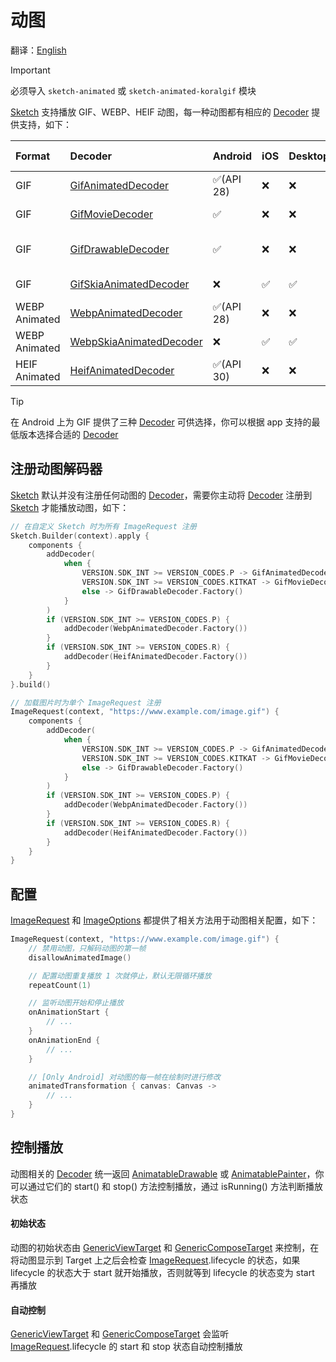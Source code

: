 # 动图

翻译：[English](animated_image.md)

> [!IMPORTANT]
> 必须导入 `sketch-animated` 或 `sketch-animated-koralgif` 模块

[Sketch] 支持播放 GIF、WEBP、HEIF 动图，每一种动图都有相应的 [Decoder] 提供支持，如下：

| Format        | Decoder                   | Android   | iOS | Desktop | Web | Additional Module        |
|:--------------|:--------------------------|:----------|:----|:--------|:----|:-------------------------|
| GIF           | [GifAnimatedDecoder]      | ✅(API 28) | ❌   | ❌       | ❌   | sketch-animated          |
| GIF           | [GifMovieDecoder]         | ✅         | ❌   | ❌       | ❌   | sketch-animated          |
| GIF           | [GifDrawableDecoder]      | ✅         | ❌   | ❌       | ❌   | sketch-animated-koralgif |
| GIF           | [GifSkiaAnimatedDecoder]  | ❌         | ✅   | ✅       | ✅   | sketch-animated          |
| WEBP Animated | [WebpAnimatedDecoder]     | ✅(API 28) | ❌   | ❌       | ❌   | sketch-animated          |
| WEBP Animated | [WebpSkiaAnimatedDecoder] | ❌         | ✅   | ✅       | ✅   | sketch-animated          |
| HEIF Animated | [HeifAnimatedDecoder]     | ✅(API 30) | ❌   | ❌       | ❌   | sketch-animated          |

> [!TIP]
> 在 Android 上为 GIF 提供了三种 [Decoder] 可供选择，你可以根据 app
> 支持的最低版本选择合适的 [Decoder]

## 注册动图解码器

[Sketch] 默认并没有注册任何动图的 [Decoder]，需要你主动将 [Decoder] 注册到 [Sketch] 才能播放动图，如下：

```kotlin
// 在自定义 Sketch 时为所有 ImageRequest 注册
Sketch.Builder(context).apply {
    components {
        addDecoder(
            when {
                VERSION.SDK_INT >= VERSION_CODES.P -> GifAnimatedDecoder.Factory()
                VERSION.SDK_INT >= VERSION_CODES.KITKAT -> GifMovieDecoder.Factory()
                else -> GifDrawableDecoder.Factory()
            }
        )
        if (VERSION.SDK_INT >= VERSION_CODES.P) {
            addDecoder(WebpAnimatedDecoder.Factory())
        }
        if (VERSION.SDK_INT >= VERSION_CODES.R) {
            addDecoder(HeifAnimatedDecoder.Factory())
        }
    }
}.build()

// 加载图片时为单个 ImageRequest 注册
ImageRequest(context, "https://www.example.com/image.gif") {
    components {
        addDecoder(
            when {
                VERSION.SDK_INT >= VERSION_CODES.P -> GifAnimatedDecoder.Factory()
                VERSION.SDK_INT >= VERSION_CODES.KITKAT -> GifMovieDecoder.Factory()
                else -> GifDrawableDecoder.Factory()
            }
        )
        if (VERSION.SDK_INT >= VERSION_CODES.P) {
            addDecoder(WebpAnimatedDecoder.Factory())
        }
        if (VERSION.SDK_INT >= VERSION_CODES.R) {
            addDecoder(HeifAnimatedDecoder.Factory())
        }
    }
}
```

## 配置

[ImageRequest] 和 [ImageOptions] 都提供了相关方法用于动图相关配置，如下：

```kotlin
ImageRequest(context, "https://www.example.com/image.gif") {
    // 禁用动图，只解码动图的第一帧
    disallowAnimatedImage()

    // 配置动图重复播放 1 次就停止，默认无限循环播放
    repeatCount(1)

    // 监听动图开始和停止播放
    onAnimationStart {
        // ...
    }
    onAnimationEnd {
        // ...
    }

    // [Only Android] 对动图的每一帧在绘制时进行修改 
    animatedTransformation { canvas: Canvas ->
        // ...
    }
}
```

## 控制播放

动图相关的 [Decoder] 统一返回 [AnimatableDrawable] 或 [AnimatablePainter]，你可以通过它们的 start() 和
stop() 方法控制播放，通过 isRunning() 方法判断播放状态

#### 初始状态

动图的初始状态由 [GenericViewTarget] 和 [GenericComposeTarget] 来控制，在将动图显示到 Target 上之后会检查
[ImageRequest].lifecycle 的状态，如果 lifecycle 的状态大于 start 就开始播放，否则就等到 lifecycle
的状态变为 start 再播放

#### 自动控制

[GenericViewTarget] 和 [GenericComposeTarget] 会监听 [ImageRequest].lifecycle 的 start 和 stop
状态自动控制播放


[comment]: <> (classs)


[AnimatableDrawable]: ../../sketch-core/src/androidMain/kotlin/com/github/panpf/sketch/drawable/AnimatableDrawable.kt

[AnimatablePainter]: ../../sketch-compose-core/src/commonMain/kotlin/com/github/panpf/sketch/painter/AnimatablePainter.kt

[Decoder]: ../../sketch-core/src/commonMain/kotlin/com/github/panpf/sketch/decode/Decoder.kt

[GenericComposeTarget]: ../../sketch-compose-core/src/commonMain/kotlin/com/github/panpf/sketch/target/GenericComposeTarget.kt

[GenericViewTarget]: ../../sketch-view-core/src/main/kotlin/com/github/panpf/sketch/target/GenericViewTarget.kt

[GifAnimatedDecoder]: ../../sketch-animated/src/androidMain/kotlin/com/github/panpf/sketch/decode/GifAnimatedDecoder.kt

[GifDrawableDecoder]: ../../sketch-animated-koralgif/src/main/kotlin/com/github/panpf/sketch/decode/GifDrawableDecoder.kt

[GifMovieDecoder]: ../../sketch-animated/src/androidMain/kotlin/com/github/panpf/sketch/decode/GifMovieDecoder.kt

[GifSkiaAnimatedDecoder]: ../../sketch-animated/src/nonAndroidMain/kotlin/com/github/panpf/sketch/decode/GifSkiaAnimatedDecoder.kt

[HeifAnimatedDecoder]: ../../sketch-animated/src/androidMain/kotlin/com/github/panpf/sketch/decode/HeifAnimatedDecoder.kt

[ImageRequest]: ../../sketch-core/src/commonMain/kotlin/com/github/panpf/sketch/request/ImageRequest.kt

[ImageOptions]: ../../sketch-core/src/commonMain/kotlin/com/github/panpf/sketch/request/ImageOptions.kt

[Movie]: https://cs.android.com/android/platform/superproject/+/master:frameworks/base/graphics/java/android/graphics/Movie.java

[Sketch]: ../../sketch-core/src/commonMain/kotlin/com/github/panpf/sketch/Sketch.kt

[WebpAnimatedDecoder]: ../../sketch-animated/src/androidMain/kotlin/com/github/panpf/sketch/decode/WebpAnimatedDecoder.kt

[WebpSkiaAnimatedDecoder]: ../../sketch-animated/src/nonAndroidMain/kotlin/com/github/panpf/sketch/decode/WebpSkiaAnimatedDecoder.kt


[comment]: <> (wiki)

[getting_started_platform_different]: getting_started_zh.md#平台差异